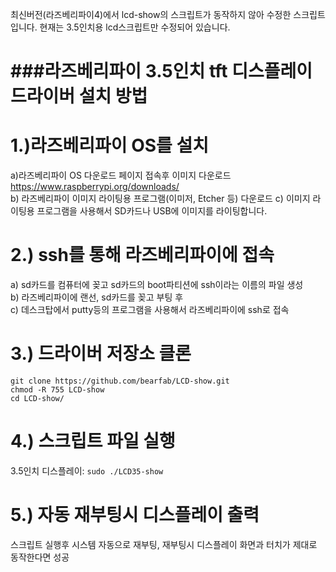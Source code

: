최신버전(라즈베리파이4)에서 lcd-show의 스크립트가 동작하지 않아 수정한 스크립트입니다. 현재는 3.5인치용 lcd스크립트만 수정되어 있습니다.

###라즈베리파이 3.5인치 tft 디스플레이 드라이버 설치 방법  
====================================================

1.)라즈베리파이 OS를 설치
====================================================
  a)라즈베리파이 OS 다운로드 페이지 접속후 이미지 다운로드<br>
  https://www.raspberrypi.org/downloads/<br>
  b) 라즈베리파이 이미지 라이팅용 프로그램(이미저, Etcher 등) 다운로드
  c) 이미지 라이팅용 프로그램을 사용해서 SD카드나 USB에 이미지를 라이팅합니다.
       
2.) ssh를 통해 라즈베리파이에 접속 <br>
====================================================
  a) sd카드를 컴퓨터에 꽂고  sd카드의 boot파티션에 ssh이라는 이름의 파일 생성<br>
  b) 라즈베리파이에 랜선, sd카드를 꽂고 부팅 후<br>
  c) 데스크탑에서 putty등의 프로그램을 사용해서 라즈베리파이에 ssh로 접속<br>
     
3.) 드라이버 저장소 클론<br>
====================================================
```git clone https://github.com/bearfab/LCD-show.git```<br>
```chmod -R 755 LCD-show```<br>
```cd LCD-show/```<br>
  
4.) 스크립트 파일 실행
====================================================
3.5인치 디스플레이:
```sudo ./LCD35-show```<br>

5.) 자동 재부팅시 디스플레이 출력
====================================================
스크립트 실행후 시스템 자동으로 재부팅, 재부팅시 디스플레이 화면과 터치가 제대로 동작한다면 성공<br>
